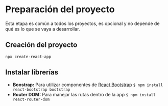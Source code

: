 ﻿# Preparación del proyecto
Esta etapa es común a todos los proyectos, es opcional y no depende de qué es lo que se vaya a desarrollar.  

## Creación del proyecto
`npx create-react-app`

## Instalar librerías
-  **Boostrap:** Para utilizar componentes de [React Bootstrap](https://react-bootstrap.github.io/components/alerts)
`$ npm install react-bootstrap bootstrap`
-  **Router DOM:** Para manejar las rutas dentro de la app
`$ npm install react-router-dom`

